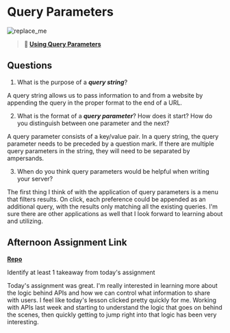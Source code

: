 # Query Parameters

![replace_me](https://codeworks.blob.core.windows.net/public/assets/img/illustrations/placeholder.svg)

> **📖 [Using Query Parameters](https://codeworksacademy.com/fs-student-guide/resources/wk5/01-Query-Parameters)**

## Questions

1. What is the purpose of a ***query string***?

A query string allows us to pass information to and from a website by appending the query in the proper format to the end of a URL.

2. What is the format of a ***query parameter***? How does it start? How do you distinguish between one parameter and the next?

A query parameter consists of a key/value pair. In a query string, the query parameter needs to be preceded by a question mark. If there are multiple query parameters in the string, they will need to be separated by ampersands.

3. When do you think query parameters would be helpful when writing your server?

The first thing I think of with the application of query parameters is a menu that filters results. On click, each preference could be appended as an additional query, with the results only matching all the existing queries. I'm sure there are other applications as well that I look forward to learning about and utilizing.


## Afternoon Assignment Link

**[Repo](https://github.com/ElizabethKeyes/dogs-api)**

Identify at least 1 takeaway from today's assignment

Today's assignment was great. I'm really interested in learning more about the logic behind APIs and how we can control what information to share with users. I feel like today's lesson clicked pretty quickly for me. Working with APIs last week and starting to understand the logic that goes on behind the scenes, then quickly getting to jump right into that logic has been very interesting.